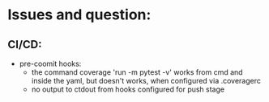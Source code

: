 # Issues and question:

## CI/CD:
 - pre-coomit hooks:
    - the command coverage 'run -m pytest -v' works from cmd and inside the yaml, but doesn't works, when configured via .coveragerc
    - no output to ctdout from hooks configured for push stage
